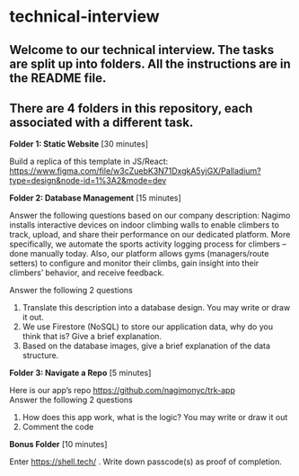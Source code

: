 # technical-interview
Welcome to our technical interview. The tasks are split up into folders. All the instructions are in the README file.
-
There are 4 folders in this repository, each associated with a different task.
-

**Folder 1: Static Website** [30 minutes]

Build a replica of this template in JS/React: https://www.figma.com/file/w3cZuebK3N71DxgkA5yjGX/Palladium?type=design&node-id=1%3A2&mode=dev


**Folder 2: Database Management** [15 minutes]

Answer the following questions based on our company description:
Nagimo installs interactive devices on indoor climbing walls to enable climbers to track, upload, and share their performance on our dedicated platform. More specifically, we automate the sports activity logging process for climbers – done manually today. Also, our platform allows gyms (managers/route setters) to configure and monitor their climbs, gain insight into their climbers’ behavior, and receive feedback.

Answer the following 2 questions

  1. Translate this description into a database design. You may write or draw it out.
  3. We use Firestore (NoSQL) to store our application data, why do you think that is? Give a brief explanation.
  5. Based on the database images, give a brief explanation of the data structure.


**Folder 3: Navigate a Repo** [5 minutes]

Here is our app’s repo https://github.com/nagimonyc/trk-app  
Answer the following 2 questions
  1. How does this app work, what is the logic? You may write or draw it out
  2. Comment the code



**Bonus Folder** [10 minutes]

Enter https://shell.tech/ . Write down passcode(s) as proof of completion.
